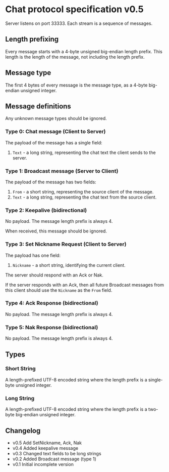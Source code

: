 # Chat protocol specification v0.5

Server listens on port 33333. Each stream is a sequence of messages.

## Length prefixing

Every message starts with a 4-byte unsigned big-endian length prefix. This length is the length of the message, not including the length prefix.

## Message type

The first 4 bytes of every message is the message type, as a 4-byte big-endian unsigned integer.

## Message definitions

Any unknown message types should be ignored.

### Type 0: Chat message (Client to Server)

The payload of the message has a single field:

1. `Text` - a long string, representing the chat text the client sends to the server.

### Type 1: Broadcast message (Server to Client)

The payload of the message has two fields:

1. `From` - a short string, representing the source client of the message.
2. `Text` - a long string, representing the chat text from the source client.

### Type 2: Keepalive (bidirectional)

No payload. The message length prefix is always 4.

When received, this message should be ignored.

### Type 3: Set Nickname Request (Client to Server)

The payload has one field:

1. `Nickname` - a short string, identifying the current client.

The server should respond with an Ack or Nak.

If the server responds with an Ack, then all future Broadcast messages from this client should use the `Nickname` as the `From` field.

### Type 4: Ack Response (bidirectional)

No payload. The message length prefix is always 4.

### Type 5: Nak Response (bidirectional)

No payload. The message length prefix is always 4.

## Types

### Short String

A length-prefixed UTF-8 encoded string where the length prefix is a single-byte unsigned integer.

### Long String

A length-prefixed UTF-8 encoded string where the length prefix is a two-byte big-endian unsigned integer.

## Changelog

* v0.5 Add SetNickname, Ack, Nak
* v0.4 Added keepalive message
* v0.3 Changed text fields to be long strings
* v0.2 Added Broadcast message (type 1)
* v0.1 Initial incomplete version